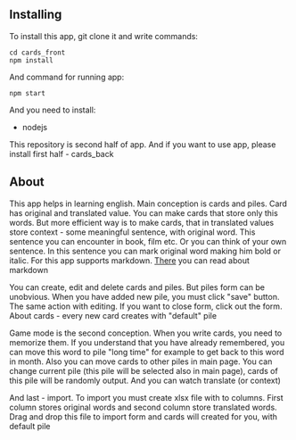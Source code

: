 ## Installing

To install this app, git clone it
and write commands:
```
cd cards_front
npm install
```
And command for running app:
```
npm start
```

And you need to install:
* nodejs

This repository is second half of app.
And if you want to use app, please
install first half - cards_back

## About

This app helps in learning english.
Main conception is cards and piles.
Card has original and translated value.
You can make cards that store only this words.
But more efficient way is to make cards,
that in translated values store context -
some meaningful sentence, with original word.
This sentence you can encounter in book,
film etc. Or you can think of your own sentence.
In this sentence you can mark original word making
him bold or italic. For this app supports markdown.
[There](https://www.markdowntutorial.com/)
you can read about markdown

You can create, edit and delete cards and piles.
But piles form can be unobvious. When you have added new pile,
you must click "save" button. The same action with editing.
If you want to close form, click out the form.
About cards - every new card creates with "default" pile

Game mode is the second conception.
When you write cards, you need to memorize them.
If you understand that you have already remembered,
you can move this word to pile "long time" for example
to get back to this word in month.
Also you can move cards to other piles in main page.
You can change current pile
(this pile will be selected also in main page),
cards of this pile will be randomly output.
And you can watch translate (or context)

And last - import. To import you must create
xlsx file with to columns. First column stores original words
and second column store translated words.
Drag and drop this file to import 
form and cards will created for you, with default pile